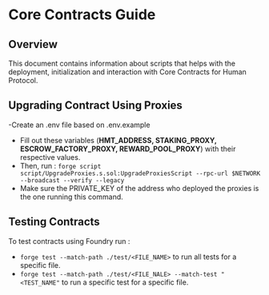 # Core Contracts Guide 

## Overview 

This document contains information about scripts that helps with the deployment, initialization and interaction with
Core Contracts for Human Protocol. 

## Upgrading Contract Using Proxies  
-Create an .env file based on .env.example 
- Fill out these variables (**HMT_ADDRESS, STAKING_PROXY, ESCROW_FACTORY_PROXY, REWARD_POOL_PROXY**) with their respective values. 
- Then, run : ```forge script script/UpgradeProxies.s.sol:UpgradeProxiesScript --rpc-url $NETWORK --broadcast --verify --legacy```
- Make sure the PRIVATE_KEY of the address who deployed the proxies is the one running this command. 

## Testing Contracts 

To test contracts using Foundry run : 

- ```forge test --match-path ./test/<FILE_NAME>``` to run all tests for a specific file. 
- ```forge test --match-path ./test/<FILE_NALE> --match-test "<TEST_NAME"``` to run a specific test for a specific file. 
